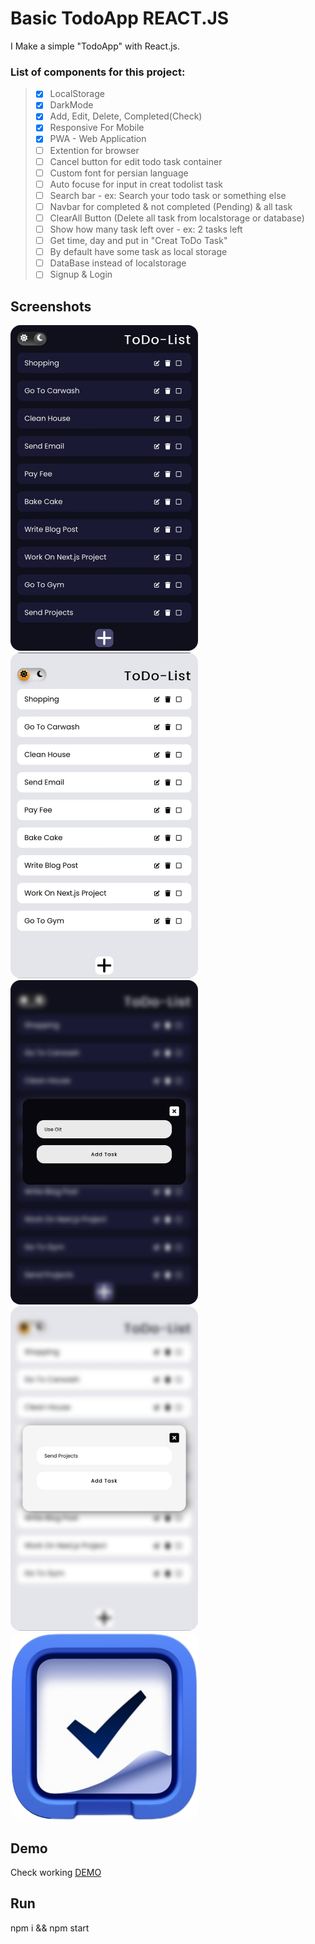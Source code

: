 # Basic TodoApp REACT.JS

I Make a simple "TodoApp" with React.js.


### List of components for this project:
> - [x] LocalStorage
> - [x] DarkMode
> - [x] Add, Edit, Delete, Completed(Check)
> - [x] Responsive For Mobile
> - [x] PWA - Web Application
> - [ ] Extention for browser
> - [ ] Cancel button for edit todo task container
> - [ ] Custom font for persian language
> - [ ] Auto focuse for input in creat todolist task
> - [ ] Search bar - ex: Search your todo task or something else
> - [ ] Navbar for completed & not completed (Pending) & all task
> - [ ] ClearAll Button (Delete all task from localstorage or database)
> - [ ] Show how many task left over - ex: 2 tasks left
> - [ ] Get time, day and put in "Creat ToDo Task"
> - [ ] By default have some task as local storage
> - [ ] DataBase instead of localstorage
> - [ ] Signup & Login 


## Screenshots
<div>
  <img width="300" src="https://raw.githubusercontent.com/amirrahemi01/Basic-TodoApp/main/src/ScreenShot/01.jpg" style="border-radius: 1rem;">
  <img width="300" src="https://raw.githubusercontent.com/amirrahemi01/Basic-TodoApp/main/src/ScreenShot/02.jpg" style="border-radius: 1rem;">
  <img width="300" src="https://raw.githubusercontent.com/amirrahemi01/Basic-TodoApp/main/src/ScreenShot/03.jpg" style="border-radius: 1rem;">
  <img width="300" src="https://raw.githubusercontent.com/amirrahemi01/Basic-TodoApp/main/src/ScreenShot/04.jpg" style="border-radius: 1rem;">
  <img width="300" src="https://github.com/amirrahemi01/Basic-TodoApp/blob/main/public/icon.png?raw=true" style="border-radius: 1rem;">
</div>



<!-- ![App Screenshot](https://github.com/amirrahemi01/Basic-TodoApp/blob/main/public/icon.png?raw=true) -->


## Demo

Check working <a href="https://amirrahemi-todo.netlify.app/" target="_blank">DEMO</a>


## Run 

npm i && npm start
